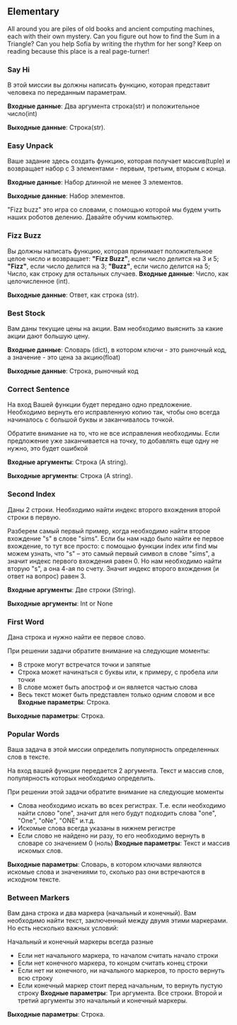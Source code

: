 ## Elementary

All around you are piles of old books and ancient computing machines, each with their own mystery. Can you figure out how to find the Sum in a Triangle? Can you help Sofia by writing the rhythm for her song? Keep on reading because this place is a real page-turner!

### Say Hi  
В этой миссии вы должны написать функцию, которая представит человека по переданным параметрам.

**Входные данные**: Два аргумента строка(str) и положительное число(int)

**Выходные данные**: Строка(str).

### Easy Unpack  
Ваше задание здесь создать функцию, которая получает массив(tuple) и возвращает набор с 3 элементами - первым, третьим, вторым с конца.

**Входные данные**: Набор длинной не менее 3 элементов.

**Выходные данные**: Набор элементов.

"Fizz buzz" это игра со словами, с помощью которой мы будем учить наших роботов делению. Давайте обучим компьютер.

### Fizz Buzz  
Вы должны написать функцию, которая принимает положительное целое число и возвращает:
**"Fizz Buzz"**, если число делится на 3 и 5;
**"Fizz"**, если число делится на 3;
**"Buzz"**, если число делится на 5; 
Число, как строку для остальных случаев.
**Входные данные**: Число, как целочисленное (int).

**Выходные данные**: Ответ, как строка (str).

### Best Stock
Вам даны текущие цены на акции. Вам необходимо выяснить за какие акции дают большую цену.

**Входные данные**: Словарь (dict), в котором ключи - это рыночный код, а значение - это цена за акцию(float)

**Выходные данные**: Строка, рыночный код

### Correct Sentence  
На вход Вашей функции будет передано одно предложение. Необходимо вернуть его исправленную копию так, чтобы оно всегда начиналось с большой буквы и заканчивалось точкой.

Обратите внимание на то, что не все исправления необходимы. Если предложение уже заканчивается на точку, то добавлять еще одну не нужно, это будет ошибкой

**Входные аргументы**: Строка (A string).

**Выходные аргументы**: Строка (A string).

### Second Index  
Даны 2 строки. Необходимо найти индекс второго вхождения второй строки в первую.

Разберем самый первый пример, когда необходимо найти второе вхождение "s" в слове "sims". Если бы нам надо было найти ее первое вхождение, то тут все просто: с помощью функции index или find мы можем узнать, что "s" – это самый первый символ в слове "sims", а значит индекс первого вхождения равен 0. Но нам необходимо найти вторую "s", а она 4-ая по счету. Значит индекс второго вхождения (и ответ на вопрос) равен 3.

**Входные аргументы**: Две строки (String).

**Выходные аргументы**: Int or None

### First Word
Дана строка и нужно найти ее первое слово.

При решении задачи обратите внимание на следующие моменты:
* В строке могут встречатся точки и запятые
* Строка может начинаться с буквы или, к примеру, с пробела или точки
* В слове может быть апостроф и он является частью слова
* Весь текст может быть представлен только одним словом и все
**Входные параметры**: Строка.

**Выходные параметры**: Строка.

### Popular Words  
Ваша задача в этой миссии определить популярность определенных слов в тексте.

На вход вашей функции передается 2 аргумента. Текст и массив слов, популярность которых необходимо определить.

При решении этой задачи обратите внимание на следующие моменты
* Слова необходимо искать во всеx регистрах. Т.е. если необходимо найти слово "one", значит для него будут подходить слова "one", "One", "oNe", "ONE" и.т.д.
* Искомые слова всегда указаны в нижнем регистре
* Если слово не найдено ни разу, то его необходимо вернуть в словаре со значением 0 (ноль)
**Входные параметры**: Текст и массив искомых слов.

**Выходные параметры**: Словарь, в котором ключами являются искомые слова и значениями то, сколько раз они встречаются в исходном тексте.

### Between Markers  
Вам дана строка и два маркера (начальный и конечный). Вам необходимо найти текст, заключенный между двумя этими маркерами. Но есть несколько важных условий:

Начальный и конечный маркеры всегда разные
* Если нет начального маркера, то началом считать начало строки
* Если нет конечного маркера, то концом считать конец строки
* Если нет ни конечного, ни начального маркеров, то просто вернуть всю строку
* Если конечный маркер стоит перед начальным, то вернуть пустую строку
**Входные параметры**: Три аргумента. Все строки. Второй и третий аргументы это начальный и конечный маркеры.

**Выходные параметры**: Строка.
